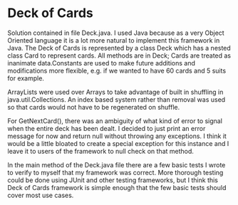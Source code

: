 Deck of Cards
===========

Solution contained in file Deck.java. I used Java because as a very Object Oriented language it is a lot more natural to implement this framework in Java. The Deck of Cards is represented by a class Deck which has a nested class Card to represent cards. All methods are in Deck; Cards are treated as inanimate data.Constants are used to make future additions and modifications more flexible, e.g. if we wanted to have 60 cards and 5 suits for example. 

ArrayLists were used over Arrays to take advantage of built in shuffling in java.util.Collections. An index based system rather than removal was used so that cards would not have to be regenerated on shuffle.

For GetNextCard(), there was an ambiguity of what kind of error to signal when the entire deck has been dealt. I decided to just print an error message for now and return null without throwing any exceptions. I think it would be a little bloated to create a special exception for this instance and I leave it to users of the framework to null check on that method.

In the main method of the Deck.java file there are a few basic tests I wrote to verify to myself that my framework was correct. More thorough testing could be done using JUnit and other testing frameworks, but I think this Deck of Cards framework is simple enough that the few basic tests should cover most use cases.
